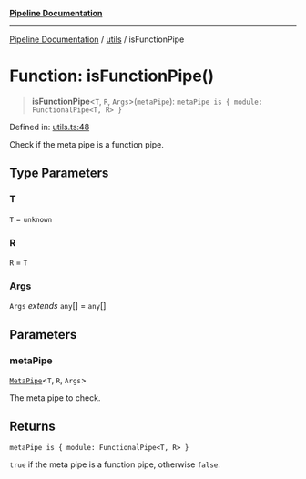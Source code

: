 [**Pipeline Documentation**](../../README.md)

***

[Pipeline Documentation](../../README.md) / [utils](../README.md) / isFunctionPipe

# Function: isFunctionPipe()

> **isFunctionPipe**\<`T`, `R`, `Args`\>(`metaPipe`): `metaPipe is { module: FunctionalPipe<T, R> }`

Defined in: [utils.ts:48](https://github.com/stonemjs/pipeline/blob/2eff0e8e1fb564de78ed833206823c91f7932eb4/src/utils.ts#L48)

Check if the meta pipe is a function pipe.

## Type Parameters

### T

`T` = `unknown`

### R

`R` = `T`

### Args

`Args` *extends* `any`[] = `any`[]

## Parameters

### metaPipe

[`MetaPipe`](../../declarations/interfaces/MetaPipe.md)\<`T`, `R`, `Args`\>

The meta pipe to check.

## Returns

`metaPipe is { module: FunctionalPipe<T, R> }`

`true` if the meta pipe is a function pipe, otherwise `false`.
